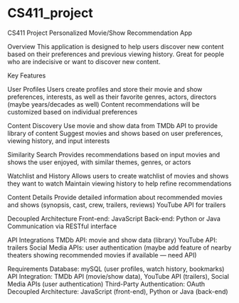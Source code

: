 # CS411_project
CS411 Project
Personalized Movie/Show Recommendation App

Overview
This application is designed to help users discover new content based on their preferences and previous viewing history. Great for people who are indecisive or want to discover new content.

Key Features

User Profiles
Users create profiles and store their movie and show preferences, interests, as well as their favorite genres, actors, directors (maybe years/decades as well)
Content recommendations will be customized based on individual preferences

Content Discovery
Use movie and show data from TMDb API to provide library of content
Suggest movies and shows based on user preferences, viewing history, and input interests

Similarity Search
Provides recommendations based on input movies and shows the user enjoyed, with similar themes, genres, or actors

Watchlist and History
Allows users to create watchlist of movies and shows they want to watch
Maintain viewing history to help refine recommendations

Content Details
Provide detailed information about recommended movies and shows (synopsis, cast, crew, trailers, reviews)
YouTube API for trailers

Decoupled Architecture
Front-end: JavaScript
Back-end: Python or Java
Communication via RESTful interface

API Integrations
TMDb API: movie and show data (library)
YouTube API: trailers
Social Media APIs: user authentication
(maybe add feature of nearby theaters showing recommended movies if available — need API)

Requirements
Database: mySQL (user profiles, watch history, bookmarks)
API Integration: TMDb API (movie/show data), YouTube API (trailers), Social Media APIs (user authentication)
Third-Party Authentication: OAuth
Decoupled Architecture: JavaScript (front-end), Python or Java (back-end)
